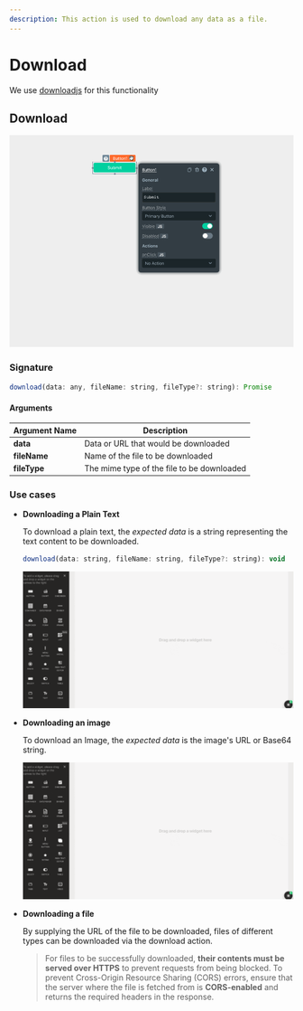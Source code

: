 ```yaml
---
description: This action is used to download any data as a file.
---
```


# Download

We use [downloadjs](https://github.com/rndme/download) for this functionality

## Download

![Click to expand](../../../.gitbook/assets/download.gif)

### Signature

```javascript
download(data: any, fileName: string, fileType?: string): Promise
```

#### Arguments

| **Argument Name** | **Description**                            |
| ----------------- | ------------------------------------------ |
| **data**          | Data or URL that would be downloaded       |
| **fileName**      | Name of the file to be downloaded          |
| **fileType**      | The mime type of the file to be downloaded |

### Use cases

*   **Downloading a Plain Text**

    To download a plain text, the _expected data_ is a string representing the text content to be downloaded.

    ```javascript
    download(data: string, fileName: string, fileType?: string): void
    ```

    <img src="../../../.gitbook/assets/download-text.gif" alt="Click to expand" data-size="original">
*   **Downloading an image**

    To download an Image, the _expected data_ is the image's URL or Base64 string.

    <img src="../../../.gitbook/assets/download-image.gif" alt="Click to expand" data-size="original">
*   **Downloading a file**

    By supplying the URL of the file to be downloaded, files of different types can be downloaded via the download action.

    > For files to be successfully downloaded, **their contents must be served over HTTPS** to prevent requests from being blocked. To prevent Cross-Origin Resource Sharing (CORS) errors, ensure that the server where the file is fetched from is **CORS-enabled** and returns the required headers in the response.
